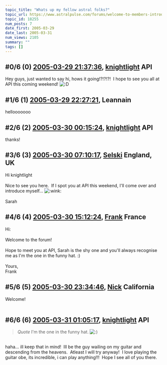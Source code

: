 ```yaml
---
topic_title: "Whats up my fellow astral folks?"
topic_url: https://www.astralpulse.com/forums/welcome-to-members-introductions!/whats-up-my-fellow-astral-folks
topic_id: 18255
num_posts: 7
date_first: 2005-03-29
date_last: 2005-03-31
num_views: 2105
summary: ""
tags: []
---
```


## \#0/6 (0) [2005-03-29 21:37:36](https://www.astralpulse.com/forums/index.php?msg=158214), [knightlight](https://www.astralpulse.com/forums/profile/?u=8736) API ##
<section>
Hey guys, just wanted to say hi, hows it going!?!?!?!  I hope to see you all at API this coming weekend!
<img alt=":D" class="smiley" src="https://www.astralpulse.com/forums/Smileys/fugue/cheesy.png" title="Cheesy"/>
</section>

## \#1/6 (1) [2005-03-29 22:27:21](https://www.astralpulse.com/forums/index.php?msg=158225), Leannain  ##
<section>
hellooooooo
</section>

## \#2/6 (2) [2005-03-30 00:15:24](https://www.astralpulse.com/forums/index.php?msg=158245), [knightlight](https://www.astralpulse.com/forums/profile/?u=8736) API ##
<section>
thanks!
</section>

## \#3/6 (3) [2005-03-30 07:10:17](https://www.astralpulse.com/forums/index.php?msg=158264), [Selski](https://www.astralpulse.com/forums/profile/?u=6012) England, UK ##
<section>
Hi knightlight
<br>
<br>
Nice to see you here.  If I spot you at API this weekend, I'll come over and introduce myself...
<img alt=":wink:" class="smiley" src="https://www.astralpulse.com/forums/Smileys/fugue/wink.png" title="Wink"/>
<br>
<br>
Sarah
</section>

## \#4/6 (4) [2005-03-30 15:12:24](https://www.astralpulse.com/forums/index.php?msg=158335), [Frank](https://www.astralpulse.com/forums/profile/?u=359) France ##
<section>
Hi:
<br>
<br>
Welcome to the forum!
<br>
<br>
Hope to meet you at API, Sarah is the shy one and you'll always recognise me as I'm the one in the funny hat. :)
<br>
<br>
Yours,
<br>
Frank
</section>

## \#5/6 (5) [2005-03-30 23:34:46](https://www.astralpulse.com/forums/index.php?msg=158392), [Nick](https://www.astralpulse.com/forums/profile/?u=2080) California ##
<section>
Welcome!
<br>
<br>
<img alt="" class="bbc_img" loading="lazy" src="http://www.clicksmilies.com/auswahl/natur008.gif"/>
</section>

## \#6/6 (6) [2005-03-31 01:05:17](https://www.astralpulse.com/forums/index.php?msg=158419), [knightlight](https://www.astralpulse.com/forums/profile/?u=8736) API ##
<section>
<blockquote class="bbc_standard_quote">
 <cite>
  Quote
 </cite>
 I'm the one in the funny hat.
 <img alt=":)" class="smiley" src="https://www.astralpulse.com/forums/Smileys/fugue/smiley.png" title="Smiley"/>
 <br>
</blockquote>
<br>
haha... ill keep that in mind!  Ill be the guy wailing on my guitar and descending from the heavens.  Atleast I will try anyway!  I love playing the guitar obe, its incredible, i can play anything!!!  Hope I see all of you there.
</section>
